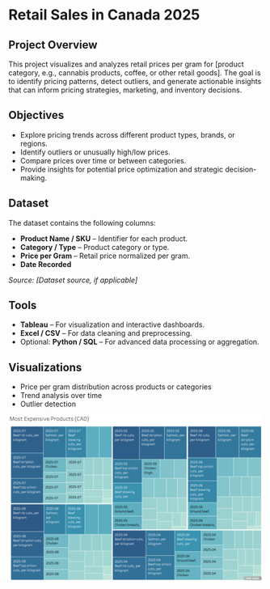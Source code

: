 # Retail Sales in Canada 2025

## Project Overview
This project visualizes and analyzes retail prices per gram for [product category, e.g., cannabis products, coffee, or other retail goods]. The goal is to identify pricing patterns, detect outliers, and generate actionable insights that can inform pricing strategies, marketing, and inventory decisions.

## Objectives
- Explore pricing trends across different product types, brands, or regions.  
- Identify outliers or unusually high/low prices.  
- Compare prices over time or between categories.  
- Provide insights for potential price optimization and strategic decision-making.  

## Dataset
The dataset contains the following columns:  
- **Product Name / SKU** – Identifier for each product.  
- **Category / Type** – Product category or type.  
- **Price per Gram** – Retail price normalized per gram.
- **Date Recorded** 

_Source: [Dataset source, if applicable]_

## Tools
- **Tableau** – For visualization and interactive dashboards.  
- **Excel / CSV** – For data cleaning and preprocessing.  
- Optional: **Python / SQL** – For advanced data processing or aggregation.  

## Visualizations
- Price per gram distribution across products or categories  
- Trend analysis over time
- Outlier detection

![graph](https://github.com/jordanchow1/retail_sales_canada/blob/main/retail_sales_chart.png)
